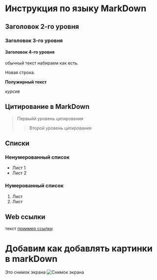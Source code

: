 # Инструкция по языку MarkDown

## Заголовок 2-го уровня

### Заголовок 3-го уровня

#### Заголовок 4-го уровня

обычный текст набираем как есть.

Новая строка.

**Полужирный текст**

*курсив*

## Цитирование в MarkDown
>Первыйй уровень цитирования
>>Второй уровень цитирования

## Списки
### Ненумерованный список
* Лист 1
* Лист 2

### Нумерованный список
1. Лист
2. Лист

## Web ссылки
текст [приимер ссылки](venteco.com "Всплывающая подсказка")

# Добавим как добавлять картинки в markDown

Это снимок экрана
![Снимок экрана](foto.png)
